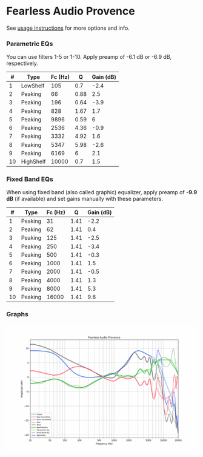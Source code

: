 # Fearless Audio Provence
See [usage instructions](https://github.com/jaakkopasanen/AutoEq#usage) for more options and info.

### Parametric EQs
You can use filters 1-5 or 1-10. Apply preamp of -6.1 dB or -6.9 dB, respectively.

|   # | Type      |   Fc (Hz) |    Q |   Gain (dB) |
|-----|-----------|-----------|------|-------------|
|   1 | LowShelf  |       105 | 0.7  |        -2.4 |
|   2 | Peaking   |        66 | 0.88 |         2.5 |
|   3 | Peaking   |       196 | 0.64 |        -3.9 |
|   4 | Peaking   |       828 | 1.67 |         1.7 |
|   5 | Peaking   |      9896 | 0.59 |         6   |
|   6 | Peaking   |      2536 | 4.36 |        -0.9 |
|   7 | Peaking   |      3332 | 4.92 |         1.6 |
|   8 | Peaking   |      5347 | 5.98 |        -2.6 |
|   9 | Peaking   |      6169 | 6    |         2.1 |
|  10 | HighShelf |     10000 | 0.7  |         1.5 |

### Fixed Band EQs
When using fixed band (also called graphic) equalizer, apply preamp of **-9.9 dB** (if available) and set gains manually with these parameters.

|   # | Type    |   Fc (Hz) |    Q |   Gain (dB) |
|-----|---------|-----------|------|-------------|
|   1 | Peaking |        31 | 1.41 |        -2.2 |
|   2 | Peaking |        62 | 1.41 |         0.4 |
|   3 | Peaking |       125 | 1.41 |        -2.5 |
|   4 | Peaking |       250 | 1.41 |        -3.4 |
|   5 | Peaking |       500 | 1.41 |        -0.3 |
|   6 | Peaking |      1000 | 1.41 |         1.5 |
|   7 | Peaking |      2000 | 1.41 |        -0.5 |
|   8 | Peaking |      4000 | 1.41 |         1.3 |
|   9 | Peaking |      8000 | 1.41 |         5.3 |
|  10 | Peaking |     16000 | 1.41 |         9.6 |

### Graphs
![](./Fearless%20Audio%20Provence.png)
